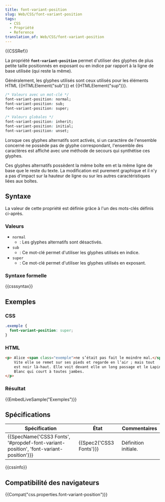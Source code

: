 ```yaml
---
title: font-variant-position
slug: Web/CSS/font-variant-position
tags:
  - CSS
  - Propriété
  - Reference
translation_of: Web/CSS/font-variant-position
---
```

{{CSSRef}}

La propriété **`font-variant-position`** permet d'utiliser des glyphes de plus petite taille positionnés en exposant ou en indice par rapport à la ligne de base utilisée (qui reste la même).

Généralement, les glyphes utilisés sont ceux utilisés pour les éléments HTML {{HTMLElement("sub")}} et {{HTMLElement("sup")}}.

```css
/* Valeurs avec un mot-clé */
font-variant-position: normal;
font-variant-position: sub;
font-variant-position: super;

/* Valeurs globales */
font-variant-position: inherit;
font-variant-position: initial;
font-variant-position: unset;
```

Lorsque ces glyphes alternatifs sont activés, si un caractère de l'ensemble concerné ne possède pas de glyphe correspondant, l'ensemble des caractères est affiché avec une méthode de secours qui synthétise ces glyphes.

Ces glyphes alternatifs possèdent la même boîte em et la même ligne de base que le reste du texte. La modification est purement graphique et il n'y a pas d'impact sur la hauteur de ligne ou sur les autres caractéristiques liées aux boîtes.

## Syntaxe

La valeur de cette propriété est définie grâce à l'un des mots-clés définis ci-après.

### Valeurs

- `normal`
  - : Les glyphes alternatifs sont désactivés.
- `sub`
  - : Ce mot-clé permet d'utiliser les glyphes utilisés en indice.
- `super`
  - : Ce mot-clé permet d'utiliser les glyphes utilisés en exposant.

### Syntaxe formelle

{{csssyntax}}

## Exemples

### CSS

```css
.exemple {
  font-variant-position: super;
}
```

### HTML

```html
<p> Alice <span class="exemple">ne s’était pas fait le moindre mal.</span>
    Vite elle se remet sur ses pieds et regarde en l’air ; mais tout
    est noir là-haut. Elle voit devant elle un long passage et le Lapin
    Blanc qui court à toutes jambes.
</p>
```

### Résultat

{{EmbedLiveSample("Exemples")}}

## Spécifications

| Spécification                                                                                                    | État                             | Commentaires         |
| ---------------------------------------------------------------------------------------------------------------- | -------------------------------- | -------------------- |
| {{SpecName('CSS3 Fonts', '#propdef-font-variant-position', 'font-variant-position')}} | {{Spec2('CSS3 Fonts')}} | Définition initiale. |

{{cssinfo}}

## Compatibilité des navigateurs

{{Compat("css.properties.font-variant-position")}}

